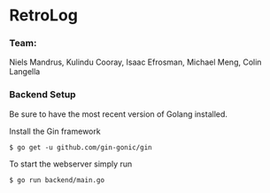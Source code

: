 # RetroLog

### Team: 
Niels Mandrus, Kulindu Cooray, Isaac Efrosman, Michael Meng, Colin Langella


### Backend Setup

Be sure to have the most recent version of Golang installed.

Install the Gin framework 

`$ go get -u github.com/gin-gonic/gin`

To start the webserver simply run 

`$ go run backend/main.go`
